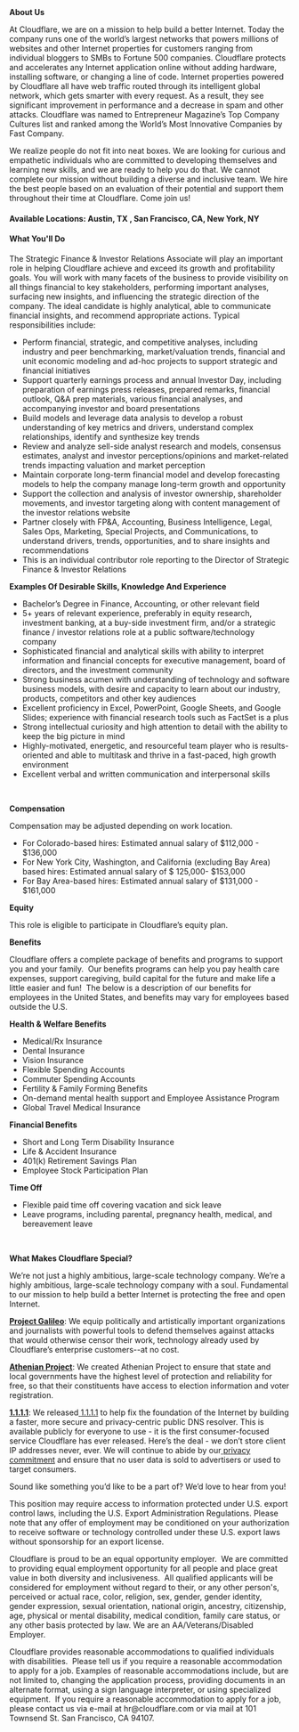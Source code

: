 <div class="content-intro">
	<div><strong>About Us</strong></div>
	<div>
		<p>At Cloudflare, we are on a mission to help build a better Internet. Today the company runs one of the world’s largest networks that powers millions of websites and other Internet properties for customers ranging from individual bloggers to SMBs to Fortune 500 companies. Cloudflare protects and accelerates any Internet application online without adding hardware, installing software, or changing a line of code. Internet properties powered by Cloudflare all have web traffic routed through its intelligent global network, which gets smarter with every request. As a result, they see significant improvement in performance and a decrease in spam and other attacks. Cloudflare was named to Entrepreneur Magazine’s Top Company Cultures list and ranked among the World’s Most Innovative Companies by Fast Company.&nbsp;</p>
		<p><span style="font-weight: 400;">We realize people do not fit into neat boxes. We are looking for curious and empathetic individuals who are committed to developing themselves and learning new skills, and we are ready to help you do that. We cannot complete our mission without building a diverse and inclusive team. We hire the best people based on an evaluation of their potential and support them throughout their time at Cloudflare. Come join us!&nbsp;</span></p>
	</div>
</div>
<h4>Available Locations: Austin, TX , San Francisco, CA, New York, NY</h4>
<h4><strong>What You'll Do</strong></h4>
<p>The Strategic Finance &amp; Investor Relations Associate will play an important role in helping Cloudflare achieve and exceed its growth and profitability goals. You will work with many facets of the business to provide visibility on all things financial to key stakeholders, performing important analyses, surfacing new insights, and influencing the strategic direction of the company. The ideal candidate is highly analytical, able to communicate financial insights, and recommend appropriate actions. Typical responsibilities include:</p>
<ul>
	<li>Perform financial, strategic, and competitive analyses, including industry and peer benchmarking, market/valuation trends, financial and unit economic modeling and ad-hoc projects to support strategic and financial initiatives</li>
	<li>Support quarterly earnings process and annual Investor Day, including preparation of earnings press releases, prepared remarks, financial outlook, Q&amp;A prep materials, various financial analyses, and accompanying investor and board presentations</li>
	<li>Build models and leverage data analysis to develop a robust understanding of key metrics and drivers, understand complex relationships, identify and synthesize key trends</li>
	<li>Review and analyze sell-side analyst research and models, consensus estimates, analyst and investor perceptions/opinions and market-related trends impacting valuation and market perception</li>
	<li>Maintain corporate long-term financial model and develop forecasting models to help the company manage long-term growth and opportunity</li>
	<li>Support the collection and analysis of investor ownership, shareholder movements, and investor targeting along with content management of the investor relations website</li>
	<li>Partner closely with FP&amp;A, Accounting, Business Intelligence, Legal, Sales Ops, Marketing, Special Projects, and Communications, to understand drivers, trends, opportunities, and to share insights and recommendations</li>
	<li>This is an individual contributor role reporting to the Director of Strategic Finance &amp; Investor Relations</li>
</ul>
<p><strong>Examples Of Desirable Skills, Knowledge And Experience</strong></p>
<ul>
	<li>Bachelor’s Degree in Finance, Accounting, or other relevant field</li>
	<li>5+ years of relevant experience, preferably in equity research, investment banking, at a buy-side investment firm, and/or a strategic finance / investor relations role at a public software/technology company</li>
	<li>Sophisticated financial and analytical skills with ability to interpret information and financial concepts for executive management, board of directors, and the investment community</li>
	<li>Strong business acumen with understanding of technology and software business models, with desire and capacity to learn about our industry, products, competitors and other key audiences</li>
	<li>Excellent proficiency in Excel, PowerPoint, Google Sheets, and Google Slides; experience with financial research tools such as FactSet is a plus</li>
	<li>Strong intellectual curiosity and high attention to detail with the ability to keep the big picture in mind</li>
	<li>Highly-motivated, energetic, and resourceful team player who is results-oriented and able to multitask and thrive in a fast-paced, high growth environment</li>
	<li>Excellent verbal and written communication and interpersonal skills</li>
</ul>
<p>&nbsp;</p>
<p><strong>Compensation</strong></p>
<p>Compensation may be adjusted depending on work location.</p>
<ul>
	<li>For Colorado-based hires: Estimated annual salary of $112,000 - $136,000</li>
	<li>For New York City, Washington, and California (excluding Bay Area) based hires: Estimated annual salary of $ 125,000- $153,000</li>
	<li>For Bay Area-based hires: Estimated annual salary of $131,000 - $161,000</li>
</ul>
<p><strong>Equity</strong></p>
<p>This role is eligible to participate in Cloudflare’s equity plan.</p>
<p><strong>Benefits</strong></p>
<p>Cloudflare offers a complete package of benefits and programs to support you and your family.&nbsp; Our benefits programs can help you pay health care expenses, support caregiving, build capital for the future and make life a little easier and fun!&nbsp; The below is a description of our benefits for employees in the United States, and benefits may vary for employees based outside the U.S.</p>
<p><strong>Health &amp; Welfare Benefits</strong></p>
<ul>
	<li>Medical/Rx Insurance</li>
	<li>Dental Insurance</li>
	<li>Vision Insurance</li>
	<li>Flexible Spending Accounts</li>
	<li>Commuter Spending Accounts</li>
	<li>Fertility &amp; Family Forming Benefits</li>
	<li>On-demand mental health support and Employee Assistance Program</li>
	<li>Global Travel Medical Insurance</li>
</ul>
<p><strong>Financial Benefits</strong></p>
<ul>
	<li>Short and Long Term Disability Insurance</li>
	<li>Life &amp; Accident Insurance</li>
	<li>401(k) Retirement Savings Plan</li>
	<li>Employee Stock Participation Plan</li>
</ul>
<p><strong>Time Off</strong></p>
<ul>
	<li>Flexible paid time off covering vacation and sick leave</li>
	<li>Leave programs, including parental, pregnancy health, medical, and bereavement leave</li>
</ul>
<p>&nbsp;</p>
<div class="content-conclusion">
	<p><strong>What Makes Cloudflare Special?</strong></p>
	<p><span style="font-weight: 400;">We’re not just a highly ambitious, large-scale technology company. We’re a highly ambitious, large-scale technology company with a soul. Fundamental to our mission to help build a better Internet is protecting the free and open Internet.</span></p>
	<p><a href="https://blog.cloudflare.com/protecting-free-expression-online/"><strong>Project Galileo</strong></a><span style="font-weight: 400;">: We equip politically and artistically important organizations and journalists with powerful tools to defend themselves against attacks that would otherwise censor their work, technology already used by Cloudflare’s enterprise customers--at no cost.</span></p>
	<p><strong><a href="https://www.cloudflare.com/athenian/">Athenian Project</a></strong><span style="font-weight: 400;">: We created Athenian Project to ensure that state and local governments have the highest level of protection and reliability for free, so that their constituents have access to election information and voter registration.</span></p>
	<p><a href="https://1.1.1.1/"><strong>1.1.1.1</strong></a><span style="font-weight: 400;">: We released</span><a href="https://1.1.1.1/"> <span style="font-weight: 400;">1.1.1.1</span></a><span style="font-weight: 400;"> to help fix the foundation of the Internet by building a faster, more secure and privacy-centric public DNS resolver. This is available publicly for everyone to use - it is the first consumer-focused service Cloudflare has ever released. Here’s the deal - we don’t store client IP addresses never, ever. We will continue to abide by our</span><a href="https://developers.cloudflare.com/1.1.1.1/privacy/public-dns-resolver"> privacy commitment</a><span style="font-weight: 400;"> and ensure that no user data is sold to advertisers or used to target consumers.</span></p>
	<p><span style="font-weight: 400;">Sound like something you’d like to be a part of? We’d love to hear from you!</span></p>
	<p><span style="font-weight: 400;">This position may require access to information protected under U.S. export control laws, including the U.S. Export Administration Regulations. Please note that any offer of employment may be conditioned on your authorization to receive software or technology controlled under these U.S. export laws without sponsorship for an export license.</span></p>
	<p><span style="font-weight: 400;">Cloudflare is proud to be an equal opportunity employer. &nbsp;We are committed to providing equal employment opportunity for all people and place great value in both diversity and inclusiveness. &nbsp;All qualified applicants will be considered for employment without regard to their, or any other person's, perceived or actual</span> <span style="font-weight: 400;">race, color, religion, sex, gender, gender identity, gender expression, sexual orientation, national origin, ancestry, citizenship, age, physical or mental disability, medical condition, family care status, or any other basis protected by law. </span><span style="font-weight: 400;">We are an AA/Veterans/Disabled Employer.</span></p>
	<p><span style="font-weight: 400;">Cloudflare provides reasonable accommodations to qualified individuals with disabilities. &nbsp;Please tell us if you require a reasonable accommodation to apply for a job. Examples of reasonable accommodations include, but are not limited to, changing the application process, providing documents in an alternate format, using a sign language interpreter, or using specialized equipment. &nbsp;If you require a reasonable accommodation to apply for a job, please contact us via e-mail at </span><span style="font-weight: 400;">hr@cloudflare.com</span><span style="font-weight: 400;"> or via mail at 101 Townsend St. San Francisco, CA 94107.</span></p>
</div>
